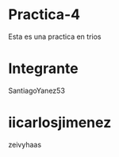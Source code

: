 # Practica-4
Esta es una practica en trios

# Integrante 
SantiagoYanez53

# iicarlosjimenez

zeivyhaas
